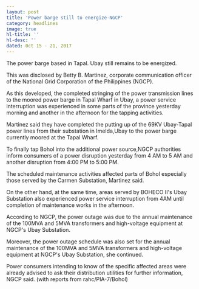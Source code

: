 ```yaml
---
layout: post
title: 'Power barge still to energize-NGCP'
category: headlines
image: true
hl-title: ''
hl-desc: ''
dated: 0ct 15 - 21, 2017
---
```


The power barge based in Tapal. Ubay still remains to be energized.

This was disclosed by Betty B. Martinez, corporate communication officer of the National Grid Corporation of the Philippines (NGCP).

As this developed, the completed stringing of the power transmission lines to the moored power barge in Tapal Wharf in Ubay, a power service interruption was experienced in some parts of the province yesterday morning and another in the afternoon for the tapping activities.

Martinez said they have completed the putting up of the 69KV Ubay-Tapal power lines from their substation in Imelda,Ubay to the power barge currently moored at the Tapal Wharf.

To finally tap Bohol into the additional power source,NGCP authorities inform consumers of a power disruption yesterday from 4 AM to 5 AM and another disruption from 4:00 PM to 5:00 PM.

The scheduled maintenance activities affected parts of Bohol especially those served by the Carmen Substation, Martinez said.

On the other hand, at the same time, areas served by BOHECO II's Ubay Substation also experienced power service interruption from 4AM until completion of maintenance works in the afternoon.

According to NGCP, the power outage was due to the annual maintenance of the 100MVA and 5MVA transformers and high-voltage equipment at NGCP's Ubay Substation.

Moreover, the power outage schedule was also set for the annual maintenance of the 100MVA and 5MVA transformers and high-voltage equipment at NGCP's Ubay Substation, she continued.

Power consumers intending to know of the specific affected areas were already advised to ask their distribution utilities for further information, NGCP said. (with reports from rahc/PIA-7/Bohol)

